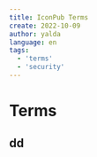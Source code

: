 ```yaml
---
title: IconPub Terms
create: 2022-10-09
author: yalda
language: en
tags:
  - 'terms'
  - 'security'
---
```


# Terms

## dd

